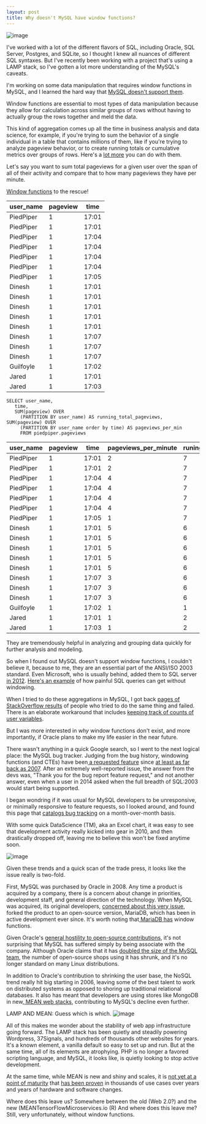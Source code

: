 ```yaml
---
layout: post
title: Why doesn't MySQL have window functions?
---
```


![image](https://cdn.meme.am/instances/500x/52119287.jpg)

I've worked with a lot of the different flavors of SQL, including Oracle, SQL Server, Postgres, and SQLite, so I thought I knew all nuances of different SQL syntaxes. But I've recently been working with a project that's using a  LAMP stack, so I've gotten a lot more understanding of the MySQL's caveats.  

I'm working on some data manipulation that requires window functions in MySQL, and I learned the hard way that [MySQL doesn't support them](http://www.xaprb.com/blog/2013/09/10/features-id-like-in-mysql-windowing-functions/).

Window functions are essential to most types of data manipulation because they allow for calculation across similar groups of rows without having to actually group the rows together and meld the data. 

This kind of aggregation comes up all the time in business analysis and data science, for example, if you're trying to sum the behavior of a single individual in a table that contains millions of them, like if you're trying to analyze pageview behavior,  or to create running totals or cumulative metrics over groups of rows.  Here's a [lot more](https://www.periscopedata.com/blog/window-functions-by-example.html) you can do with them. 

Let's say you want to sum total pageviews for a given user over the span of all of their activity and compare that to how many pageviews they have per minute. 

[Window functions](https://www.postgresql.org/docs/9.1/static/tutorial-window.html) to the rescue!

| user_name | pageview | time  |
|-----------|----------|-------|
| PiedPiper | 1        | 17:01 |
| PiedPiper | 1        | 17:01 |
| PiedPiper | 1        | 17:04 |
| PiedPiper | 1        | 17:04 |
| PiedPiper | 1        | 17:04 |
| PiedPiper | 1        | 17:04 |
| PiedPiper | 1        | 17:05 |
| Dinesh    | 1        | 17:01 |
| Dinesh    | 1        | 17:01 |
| Dinesh    | 1        | 17:01 |
| Dinesh    | 1        | 17:01 |
| Dinesh    | 1        | 17:01 |
| Dinesh    | 1        | 17:07 |
| Dinesh    | 1        | 17:07 |
| Dinesh    | 1        | 17:07 |
| Guilfoyle | 1        | 17:02 |
| Jared     | 1        | 17:01 |
| Jared     | 1        | 17:03 |


	SELECT user_name,
       time,
       SUM(pageview) OVER
         (PARTITION BY user_name) AS running_total_pageviews, SUM(pageview) OVER
         (PARTITION BY user_name order by time) AS pageviews_per_min
         FROM piedpiper.pageviews
         
| user_name | pageview | time  | pageviews_per_minute | runing_total_pageviews |
|-----------|----------|-------|----------------------|------------------------|
| PiedPiper | 1        | 17:01 | 2                    | 7                      |
| PiedPiper | 1        | 17:01 | 2                    | 7                      |
| PiedPiper | 1        | 17:04 | 4                    | 7                      |
| PiedPiper | 1        | 17:04 | 4                    | 7                      |
| PiedPiper | 1        | 17:04 | 4                    | 7                      |
| PiedPiper | 1        | 17:04 | 4                    | 7                      |
| PiedPiper | 1        | 17:05 | 1                    | 7                      |
| Dinesh    | 1        | 17:01 | 5                    | 6                      |
| Dinesh    | 1        | 17:01 | 5                    | 6                      |
| Dinesh    | 1        | 17:01 | 5                    | 6                      |
| Dinesh    | 1        | 17:01 | 5                    | 6                      |
| Dinesh    | 1        | 17:01 | 5                    | 6                      |
| Dinesh    | 1        | 17:07 | 3                    | 6                      |
| Dinesh    | 1        | 17:07 | 3                    | 6                      |
| Dinesh    | 1        | 17:07 | 3                    | 6                      |
| Guilfoyle | 1        | 17:02 | 1                    | 1                      |
| Jared     | 1        | 17:01 | 1                    | 2                      |
| Jared     | 1        | 17:03 | 1                    | 2                      |

They are tremendously helpful in analyzing and grouping data quickly for further analysis and modeling. 

So when I found out MySQL doesn't support window functions, I couldn't believe it, because to me, they are an essential part of the ANSI/ISO 2003 standard. Even Microsoft, who is usually behind, added them to SQL server [in 2012](http://sqlmag.com/sql-server-2012/how-use-microsoft-sql-server-2012s-window-functions-part-1).  [Here's an example](https://www.percona.com/live/mysql-conference-2014/sites/default/files/slides/Percona-Windowing-Functions-InfiniDB-PDF.pdf) of how painful SQL queries can get without windowing.  

When I tried to do these aggregations in MySQL, I got back [pages of StackOverflow results](http://dba.stackexchange.com/questions/40130/mysql-and-window-functions) of people who tried to do the same thing and failed. There is an elaborate workaround that includes [keeping track of counts of user variables](http://stackoverflow.com/a/20432371). 

But I was more interested in *why* window functions don't exist, and more importantly, if Oracle plans to make my life easier in the near future. 

There wasn't anything in a quick Google search, so I went to the next logical place: the MySQL bug tracker. Judging from the bug history, windowing functions (and CTEs) have been[ a requested feature](https://bugs.mysql.com/bug.php?id=35893) since [at least as far back as 2007](https://bugs.mysql.com/bug.php?id=28957).  After an extremely well-reported issue, the answer from the devs was, "Thank you for the bug report feature request," and not another answer, even when a user in 2014 asked when the full breadth of SQL:2003 would start being supported. 

I began wondring if it was usual for MySQL developers to be unresponsive, or minimally responsive to feature requests, so I looked around, and found this page that [catalogs bug tracking](https://bugs.mysql.com/tide.php) on a month-over-month basis. 

With some quick DataScience (TM), aka an Excel chart, it was easy to see that development activity really kicked into gear in 2010, and then drastically dropped off, leaving me to believe this won't be fixed anytime soon.  

![image](https://github.com/veekaybee/veekaybee.github.io/blob/master/images/bugs.png)

Given these trends and a quick scan of the trade press, it looks like the issue really is two-fold. 

First, MySQL was purchased by Oracle in 2008. Any time a product is acquired by a company, there is a concern about change in priorities, development staff, and general direction of the technology. When  MySQL was acquired, its original developers, [concerned about this very issue](http://www.computerworld.com.au/article/457551/dead_database_walking_mysql_creator_why_future_belongs_mariadb/),  forked the product to an open-source version, MariaDB, which has been in active development ever since. It's worth noting that[ MariaDB has](https://mariadb.com/kb/en/mariadb/window-functions/) window functions.  

Given Oracle's [general hostility to open-source contributions](https://techcrunch.com/2012/08/18/oracle-makes-more-moves-to-kill-open-source-mysql/), it's not surprising that MySQL has suffered simply by being associate with the company. Although Oracle claims that it has [doubled the size of the MySQL team](http://www.theregister.co.uk/2014/09/30/mysql_openworld_2014_session/), the number of open-source shops using it has shrunk, and it's no longer standard on many Linux distributions. 

In addition to Oracle's contribution to shrinking the user base, the NoSQL trend really hit big starting in 2006, leaving some of the best talent to work on distributed systems as opposed to shoring up traditional relational databases.  It also has meant that developers are using stores like MongoDB in new,[ MEAN web stacks](http://www.infoworld.com/article/2937159/application-development/mean-vs-lamp-your-next-programming-project.html), contributing to MySQL's decline even further. 

LAMP AND MEAN: Guess which is which. 
![image](https://github.com/veekaybee/veekaybee.github.io/blob/master/images/lampmean.png)

All of this makes me wonder about the stability of web app infrastructure going forward. The LAMP stack has been quietly and steadily powering Wordpress, 37Signals, and hundreds of thousands other websites for years. It's a known element, a vanilla default so easy to set up and run. But at the same time, all of its elements are atrophying. PHP is no longer a favored scripting language, and MySQL, it looks like, is quietly looking to stop active development. 

At the same time, while MEAN is new and shiny and scales, it is [not yet at a point of maturity](https://rclayton.silvrback.com/means-great-but-then-you-grow-up) that [has been proven](https://www.linkedin.com/pulse/lamp-vs-mean-deciding-right-stack-your-startup-robert-roose) in thousands of use cases over years and years of hardware and software changes. 

Where does this leave us? Somewhere between the old (Web 2.0?) and the new (MEANTensorFlowMicroservices.io (R) And where does this leave me? Still, very unfortunately, without window functions. 






